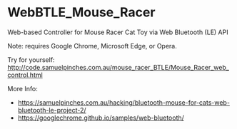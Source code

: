 # WebBTLE_Mouse_Racer
Web-based Controller for Mouse Racer Cat Toy via Web Bluetooth (LE) API

Note: requires Google Chrome, Microsoft Edge, or Opera.

Try for yourself: http://code.samuelpinches.com.au/mouse_racer_BTLE/Mouse_Racer_web_control.html

More Info:
- https://samuelpinches.com.au/hacking/bluetooth-mouse-for-cats-web-bluetooth-le-project-2/
- https://googlechrome.github.io/samples/web-bluetooth/
